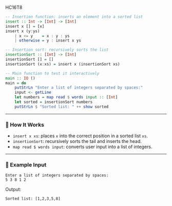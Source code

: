 HC16T8

```haskell
-- Insertion function: inserts an element into a sorted list
insert :: Int -> [Int] -> [Int]
insert x [] = [x]
insert x (y:ys)
    | x <= y    = x : y : ys
    | otherwise = y : insert x ys

-- Insertion sort: recursively sorts the list
insertionSort :: [Int] -> [Int]
insertionSort [] = []
insertionSort (x:xs) = insert x (insertionSort xs)

-- Main function to test it interactively
main :: IO ()
main = do
    putStrLn "Enter a list of integers separated by spaces:"
    input <- getLine
    let numbers = map read $ words input :: [Int]
    let sorted = insertionSort numbers
    putStrLn $ "Sorted list: " ++ show sorted
```

---

### 🧠 How It Works
- `insert x xs`: places `x` into the correct position in a sorted list `xs`.
- `insertionSort`: recursively sorts the tail and inserts the head.
- `map read $ words input`: converts user input into a list of integers.

---

### 🧪 Example Input
```
Enter a list of integers separated by spaces:
5 3 8 1 2
```

Output:
```
Sorted list: [1,2,3,5,8]
```

